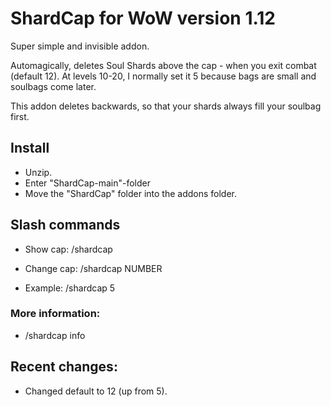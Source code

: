 # ShardCap for WoW version 1.12

Super simple and invisible addon.

Automagically, deletes Soul Shards above the cap - when you exit combat (default 12). At levels 10-20, I normally set it 5 because bags are small and soulbags come later. 



This addon deletes backwards, so that your shards always fill your soulbag first. 


## Install
- Unzip. 
- Enter "ShardCap-main"-folder
- Move the "ShardCap" folder into the addons folder. 

## Slash commands
- Show cap: /shardcap    

- Change cap: /shardcap NUMBER

- Example: /shardcap 5
  
### More information: 

- /shardcap info


## Recent changes:

- Changed default to 12 (up from 5).
